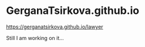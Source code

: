 # GerganaTsirkova.github.io

https://gerganatsirkova.github.io/lawyer


Still I am working on it...

